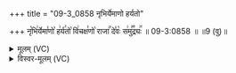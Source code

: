 +++
title = "09-3_0858 नृभिर्येमाणो हर्यतो"

+++
नृ꣡भि꣢र्येमा꣣णो꣡ ह꣢र्य꣣तो꣡ वि꣢चक्ष꣣णो꣡ राजा꣢꣯ दे꣣वः꣡ स꣢मु꣣꣬द्र्यः꣢꣯ ॥ 09-3:0858 ॥ ॥9 (वु)॥

<details><summary>मूलम् (VC)</summary>

नृ꣡भि꣢र्येमा꣣णो꣡ ह꣢र्य꣣तो꣡ वि꣢चक्ष꣣णो꣡ राजा꣢꣯ दे꣣वः꣡ स꣢मु꣣꣬द्र्यः꣢꣯ ॥८५८॥
</details>

<details><summary>विस्वर-मूलम् (VC)</summary>

नृभिर्येमाणो हर्यतो विचक्षणो राजा देवः समुद्र्यः ॥८५८॥
</details>